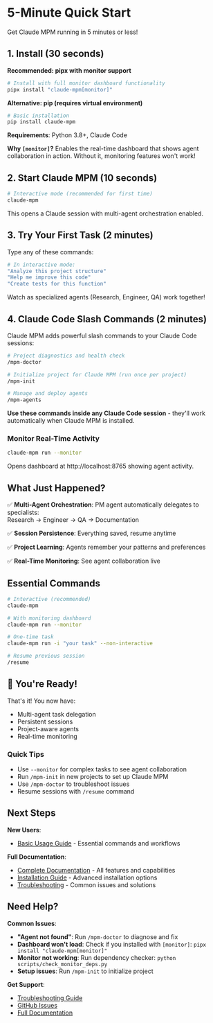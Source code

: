 # 5-Minute Quick Start

Get Claude MPM running in 5 minutes or less!

## 1. Install (30 seconds)

**Recommended: pipx with monitor support**
```bash
# Install with full monitor dashboard functionality
pipx install "claude-mpm[monitor]"
```

**Alternative: pip (requires virtual environment)**
```bash
# Basic installation
pip install claude-mpm
```

**Requirements**: Python 3.8+, Claude Code

**Why `[monitor]`?** Enables the real-time dashboard that shows agent collaboration in action. Without it, monitoring features won't work!

## 2. Start Claude MPM (10 seconds)

```bash
# Interactive mode (recommended for first time)
claude-mpm
```

This opens a Claude session with multi-agent orchestration enabled.

## 3. Try Your First Task (2 minutes)

Type any of these commands:

```bash
# In interactive mode:
"Analyze this project structure"
"Help me improve this code"
"Create tests for this function"
```

Watch as specialized agents (Research, Engineer, QA) work together!

## 4. Claude Code Slash Commands (2 minutes)

Claude MPM adds powerful slash commands to your Claude Code sessions:

```bash
# Project diagnostics and health check
/mpm-doctor

# Initialize project for Claude MPM (run once per project)
/mpm-init

# Manage and deploy agents
/mpm-agents
```

**Use these commands inside any Claude Code session** - they'll work automatically when Claude MPM is installed.

### Monitor Real-Time Activity
```bash
claude-mpm run --monitor
```
Opens dashboard at http://localhost:8765 showing agent activity.

## What Just Happened?

✅ **Multi-Agent Orchestration**: PM agent automatically delegates to specialists:  
   Research → Engineer → QA → Documentation

✅ **Session Persistence**: Everything saved, resume anytime

✅ **Project Learning**: Agents remember your patterns and preferences

✅ **Real-Time Monitoring**: See agent collaboration live

## Essential Commands

```bash
# Interactive (recommended)
claude-mpm

# With monitoring dashboard
claude-mpm run --monitor

# One-time task
claude-mpm run -i "your task" --non-interactive

# Resume previous session
/resume
```

## 🎯 You're Ready!

That's it! You now have:
- Multi-agent task delegation
- Persistent sessions
- Project-aware agents
- Real-time monitoring

### Quick Tips
- Use `--monitor` for complex tasks to see agent collaboration
- Run `/mpm-init` in new projects to set up Claude MPM
- Use `/mpm-doctor` to troubleshoot issues
- Resume sessions with `/resume` command

## Next Steps

**New Users**:
- [Basic Usage Guide](docs/user/02-guides/basic-usage.md) - Essential commands and workflows

**Full Documentation**:
- [Complete Documentation](docs/README.md) - All features and capabilities  
- [Installation Guide](docs/user/installation.md) - Advanced installation options
- [Troubleshooting](docs/user/troubleshooting.md) - Common issues and solutions

## Need Help?

**Common Issues**:
- **"Agent not found"**: Run `/mpm-doctor` to diagnose and fix
- **Dashboard won't load**: Check if you installed with `[monitor]`: `pipx install "claude-mpm[monitor]"`
- **Monitor not working**: Run dependency checker: `python scripts/check_monitor_deps.py`
- **Setup issues**: Run `/mpm-init` to initialize project

**Get Support**:
- [Troubleshooting Guide](docs/user/troubleshooting.md)
- [GitHub Issues](https://github.com/bobmatnyc/claude-mpm/issues)
- [Full Documentation](docs/)